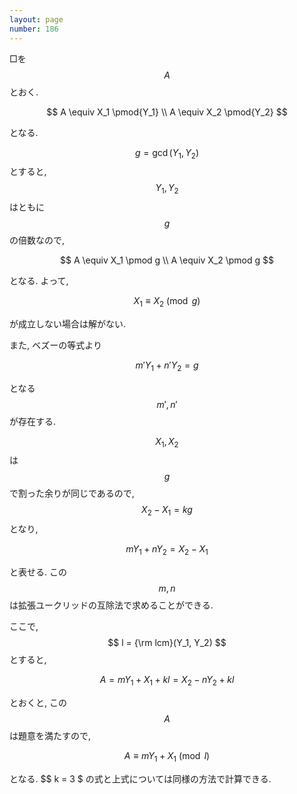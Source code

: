 ```yaml
---
layout: page
number: 186
---
```

□を $$ A $$ とおく.

$$
A \equiv X_1 \pmod{Y_1} \\
A \equiv X_2 \pmod{Y_2}
$$

となる.

$$ g = \gcd(Y_1, Y_2) $$ とすると, $$ Y_1, Y_2 $$ はともに $$ g $$ の倍数なので,

$$
A \equiv X_1 \pmod g \\
A \equiv X_2 \pmod g
$$

となる. よって,

$$
X_1 \equiv X_2 \pmod g
$$

が成立しない場合は解がない.

また, ベズーの等式より

$$
m'Y_1 + n'Y_2 = g
$$

となる $$ m', n' $$ が存在する.

$$ X_1, X_2 $$ は $$ g $$ で割った余りが同じであるので, $$ X_2 - X_1 = kg $$ となり,

$$
mY_1 + nY_2 = X_2 - X_1
$$

と表せる. この $$ m, n $$ は拡張ユークリッドの互除法で求めることができる.

ここで, $$ l = {\rm lcm}(Y_1, Y_2) $$ とすると,

$$
A = mY_1 + X_1 + kl = X_2 - nY_2 + kl
$$

とおくと, この $$ A $$ は題意を満たすので,

$$
A \equiv mY_1 + X_1 \pmod l
$$

となる. $$ k = 3 $ の式と上式については同様の方法で計算できる.
